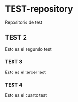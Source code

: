 # TEST-repository
Repositorio de test

## TEST 2
Esto es el segundo test

### TEST 3
Esto es el tercer test

### TEST 4
Esto es el cuarto test



